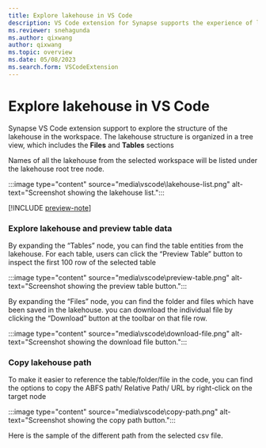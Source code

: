 ```yaml
---
title: Explore lakehouse in VS Code
description: VS Code extension for Synapse supports the experience of lakehouse exploring.
ms.reviewer: snehagunda
ms.author: qixwang
author: qixwang
ms.topic: overview
ms.date: 05/08/2023
ms.search.form: VSCodeExtension
---
```


# Explore lakehouse in VS Code

Synapse VS Code extension support to explore the structure of the lakehouse in the workspace. The lakehouse structure is organized in a tree view, which includes the **Files** and **Tables** sections

Names of all the lakehouse from the selected workspace will be listed under the lakehouse root tree node.

:::image type="content" source="media\vscode\lakehouse-list.png" alt-text="Screenshot showing the lakehouse list.":::

[!INCLUDE [preview-note](../includes/preview-note.md)]

### Explore lakehouse and preview table data

By expanding the “Tables” node, you can find the table entities from the lakehouse. For each table, users can click the “Preview Table” button to inspect the first 100 row of the selected table

:::image type="content" source="media\vscode\preview-table.png" alt-text="Screenshot showing the preview table button.":::

By expanding the “Files” node, you can find the folder and files which have been saved in the lakehouse. you can download the individual file by clicking the “Download” button at the toolbar on that file row.

:::image type="content" source="media\vscode\download-file.png" alt-text="Screenshot showing the download file button.":::

### Copy lakehouse path

To make it easier to reference the table/folder/file in the code, you can find the options to copy the ABFS path/ Relative Path/ URL by right-click on the target node

:::image type="content" source="media\vscode\copy-path.png" alt-text="Screenshot showing the copy path button.":::

Here is the sample of the different path from the selected csv file. 
